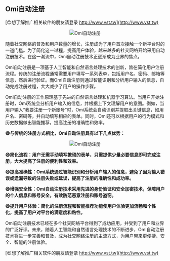 ## **Omi自动注册**

[😍想了解推广相关软件的朋友请登录 http://www.vst.tw](http://www.vst.tw)

 <center><img src="https://vst.tw/MP4/tuiguang/png/8.png" alt="Omi自动注册"></center>

随着社交网络的普及和用户数量的增长，注册成为了用户首次接触一个新平台时的一道门槛。为了简化这一过程，提高用户体验，越来越多的社交网络开始采用自动注册技术。在这一潮流中，Omi自动注册技术正逐渐成为业界的焦点。

Omi自动注册是一项基于人工智能和自然语言处理技术的创新，旨在简化用户注册流程。传统的注册流程通常需要用户填写一系列表单，包括用户名、密码、邮箱等信息，然后进行验证。而Omi自动注册则通过智能识别和分析用户输入的信息，自动完成注册过程，大大减少了用户的操作步骤。

Omi自动注册的工作原理基于先进的自然语言处理和机器学习算法。当用户开始注册时，Omi系统会分析用户输入的信息，并根据上下文理解用户的意图。例如，当用户输入“我要注册一个新账号”时，Omi系统会自动识别并提取出关键信息，如用户名、密码等，并自动填写相应的表单。同时，Omi还可以根据用户的行为模式和历史数据做出智能推荐，提高注册的准确性和效率。

**😄与传统的注册方式相比，Omi自动注册具有以下几点优势：**

 <center><img src="https://vst.tw/MP4/tuiguang/png/2.png" alt="Omi自动注册"></center>

**😄简化流程：用户无需手动填写繁琐的表单，只需提供少量必要信息即可完成注册，大大提高了注册的便利性和效率。**

**😄提高准确性：Omi系统通过智能识别和分析用户输入的信息，避免了因为输入错误或遗漏导致的注册失败或延误，提高了注册的准确性和成功率。**

**😄增强安全性：Omi自动注册技术采用先进的身份验证和安全加密技术，保障用户的个人信息和账号安全，有效防范恶意注册和账号盗窃。**

**😄提升用户体验：简化的注册流程和智能推荐功能使用户体验更加流畅和个性化，提高了用户对平台的满意度和粘性。**

Omi自动注册技术已经在多个社交网络平台得到了成功应用，并受到了用户和业界的广泛好评。未来，随着人工智能和自然语言处理技术的不断进步，Omi自动注册技术将进一步完善和普及，成为社交网络注册的主流方式，为用户带来更便捷、安全、智能的注册体验。

[😍想了解推广相关软件的朋友请登录 http://www.vst.tw](http://www.vst.tw)



